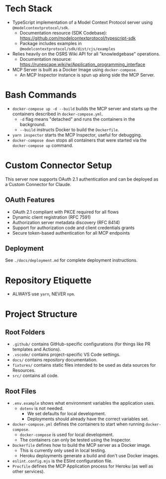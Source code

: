 # Tech Stack
- TypeScript implementation of a Model Context Protocol server using `@modelcontextprotocol/sdk`.
   - Documentation resource (SDK Codebase): https://github.com/modelcontextprotocol/typescript-sdk
   - Package includes examples in `@modelcontextprotocol/sdk/dist/cjs/examples`
- Relies heavily on the OSRS Wiki API for all "knowledgebase" operations.
   - Documentation resource: https://runescape.wiki/w/Application_programming_interface
- MCP Server is built as a Docker Image using `docker-compose`.
   - An MCP Inspector instance is spun up along side the MCP Server.

# Bash Commands
- `docker-compose up -d --build` builds the MCP server and starts up the containers described in `docker-compose.yml`.
	- `-d` flag means "detached" and runs the containers in the background.
	- `--build` instructs Docker to build the `Dockerfile`.
- `yarn inspector` starts the MCP Inspector, useful for debugging.
- `docker-compose down` stops all containers that were started via the `docker-compose up` command.

# Custom Connector Setup
This server now supports OAuth 2.1 authentication and can be deployed as a Custom Connector for Claude.

## OAuth Features
- OAuth 2.1 compliant with PKCE required for all flows
- Dynamic client registration (RFC 7591)
- Authorization server metadata discovery (RFC 8414)
- Support for authorization code and client credentials grants
- Secure token-based authentication for all MCP endpoints

## Deployment
See `./docs/deployment.md` for complete deployment instructions.

# Repository Etiquette
- ALWAYS use `yarn`, NEVER `npm`.

# Project Structure

## Root Folders
- `.github/` contains GitHub-specific configurations (for things like PR templates and Actions).
- `.vscode/` contains project-specific VS Code settings.
- `docs/` contains repository documentation.
- `fixtures/` contains static files intended to be used as data sources for Resources.
- `src/` contains all code.

## Root Files
- `.env.example` shows what environment variables the application uses.
	- `dotenv` is not needed.
		- We set defaults for local development.
		- Deployments should already have the correct variables set.
- `docker-compose.yml` defines the containers to start when running `docker-compose`.
	- `docker-compose` is used for local development.
	- The containers can only be tested using the Inspector.
- `Dockerfile` defines how to build the MCP server as a Docker image.
	- This is currently only used in local testing.
	- Heroku deployments generate a build and don't use Docker images.
- `eslint.config.mjs` is the ESlint configuration file.
- `Procfile` defines the MCP Application process for Heroku (as well as other services).
